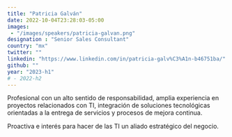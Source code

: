 ```yaml
---
title: "Patricia Galván"
date: 2022-10-04T23:28:03-05:00
images: 
 - "/images/speakers/patricia-galvan.png"
designation : "Senior Sales Consultant"
country: "mx"
twitter: ""
linkedin: "https://www.linkedin.com/in/patricia-galv%C3%A1n-b46751ba/"
github: ""
year: "2023-h1"
# - 2022-h2
---
```


Profesional con un alto sentido de responsabilidad, amplia experiencia en proyectos relacionados con TI, integración de soluciones tecnológicas orientadas a la entrega de servicios y procesos de mejora continua.    

Proactiva e interés para hacer de las TI un aliado estratégico del negocio.
